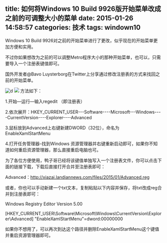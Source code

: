 title: 如何将Windows 10 Build 9926版开始菜单改成之前的可调整大小的菜单
date: 2015-01-26 14:58:57
categories: 技术
tags: windown10
---
Windows 10 Build 9926对之前的开始菜单进行了更改，似乎现在的开始菜单更加方便和实用。

不过你如果想改为之前的可以调整Metro程序大小的那种开始菜单，也可以，只需要导入一个注册表键值即可。

国外开发者@Bavo Luysterborg在Twitter上分享通过修改注册表的方式来找回之前的开始菜单。
<!-- more -->
![d](http://imgcdn.landiannews.com/2015/01/14368-3.jpg)
![](http://imgcdn.landiannews.com/2015/01/14368-1.jpg)
方法如下：

1.开始—运行—输入regedit  （即注册表）

2.依次展开：HKEY_CURRENT_USER---Software----Microsoft---Windows----CurrentVersion----Explorer----Advanced

3.鼠标放到Advanced上右键新建DWORD（32位），命名为EnableXamlStartMenu

4.打开任务管理器–找到Windows 资源管理器并右键重新启动即可，如果你不知道如何重启资源管理器，那么直接重启电脑也可。

为了各位方便使用，鸭子哥已经将该键值单独写入一个注册表文件，你可以点击下面的链接下载，下载后直接打开合并至注册表即可：

Advanced：http://xiazai.landiannews.com/files/2015/01/Advanced.reg

或者，你也可以手动新建一个txt文本，复制粘贴以下内容并保存，将txt改成reg合并到注册表即可：

Windows Registry Editor Version 5.00

[HKEY_CURRENT_USER\Software\Microsoft\Windows\CurrentVersion\Explorer\Advanced]
"EnableXamlStartMenu"=dword:00000000

如果你不想用了，可以再次到达这个路径并删除EnableXamlStartMenu这个键值并重启资源管理器即可。
